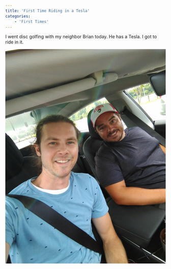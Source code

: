 ```yaml
---
title: 'First Time Riding in a Tesla'
categories:
    - 'First Times'
---
```


I went disc golfing with my neighbor Brian today. He has a Tesla. I got to ride in it.

![](/assets/wp-content/uploads/2020/07/Tesla-Ride-1200x1600.jpg)
